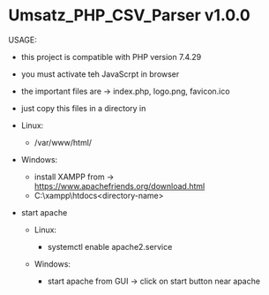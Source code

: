 # Umsatz_PHP_CSV_Parser v1.0.0
USAGE:
  - this project is compatible with PHP version 7.4.29
  - you must activate teh JavaScrpt in browser
  - the important files are -> index.php, logo.png, favicon.ico
  - just copy this files in a directory in <htdocs> 
  
  - Linux: 
    - /var/www/html/<directory-name> 
  
  - Windows:
    - install XAMPP from -> https://www.apachefriends.org/download.html
    - C:\xampp\htdocs\<directory-name>
  
  - start apache     
    - Linux:
      - systemctl enable apache2.service
  
    - Windows:
      - start apache from GUI -> click on start button near apache
